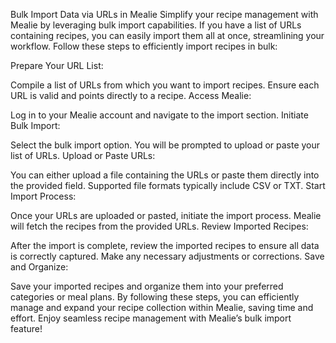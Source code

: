 Bulk Import Data via URLs in Mealie
Simplify your recipe management with Mealie by leveraging bulk import capabilities. If you have a list of URLs containing recipes, you can easily import them all at once, streamlining your workflow. Follow these steps to efficiently import recipes in bulk:

Prepare Your URL List:

Compile a list of URLs from which you want to import recipes. Ensure each URL is valid and points directly to a recipe.
Access Mealie:

Log in to your Mealie account and navigate to the import section.
Initiate Bulk Import:

Select the bulk import option. You will be prompted to upload or paste your list of URLs.
Upload or Paste URLs:

You can either upload a file containing the URLs or paste them directly into the provided field. Supported file formats typically include CSV or TXT.
Start Import Process:

Once your URLs are uploaded or pasted, initiate the import process. Mealie will fetch the recipes from the provided URLs.
Review Imported Recipes:

After the import is complete, review the imported recipes to ensure all data is correctly captured. Make any necessary adjustments or corrections.
Save and Organize:

Save your imported recipes and organize them into your preferred categories or meal plans.
By following these steps, you can efficiently manage and expand your recipe collection within Mealie, saving time and effort. Enjoy seamless recipe management with Mealie’s bulk import feature!
